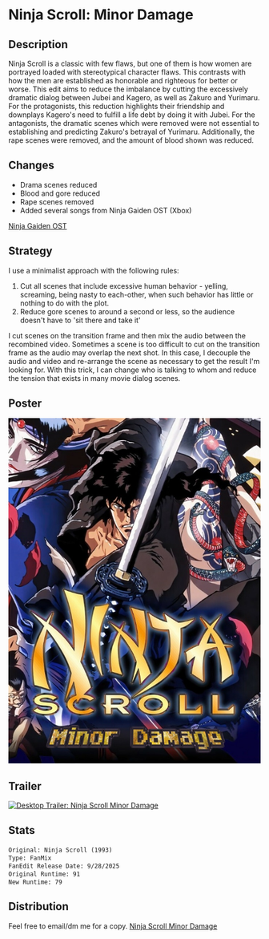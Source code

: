 # Ninja Scroll: Minor Damage

## Description
Ninja Scroll is a classic with few flaws, but one of them is how women are portrayed loaded with stereotypical 
character flaws. This contrasts with how the men are established as honorable and righteous for better or worse.
This edit aims to reduce the imbalance by cutting the excessively dramatic dialog between
Jubei and Kagero, as well as Zakuro and Yurimaru. 
For the protagonists, this reduction highlights their friendship and downplays 
Kagero's need to fulfill a life debt by doing it with Jubei. 
For the antagonists, the dramatic scenes which were removed
were not essential to establishing and predicting Zakuro's betrayal of Yurimaru. 
Additionally, the rape scenes were removed, and the amount of blood shown was reduced. 

## Changes
* Drama scenes reduced
* Blood and gore reduced
* Rape scenes removed
* Added several songs from Ninja Gaiden OST (Xbox)

[Ninja Gaiden OST](https://en.wikipedia.org/wiki/Ninja_Gaiden_(2004_video_game))

## Strategy
I use a minimalist approach with the following rules:
1. Cut all scenes that include excessive human behavior - yelling, screaming, being nasty to each-other, when such behavior has little or nothing to do with the plot.
2. Reduce gore scenes to around a second or less, so the audience doesn't have to 'sit there and take it'

I cut scenes on the transition frame and then mix the audio between the recombined video. Sometimes a scene is too difficult to cut on the transition frame as the audio may overlap the next shot. In this case, I decouple the audio and video and re-arrange the scene as necessary to get the result I'm looking for. With this trick, I can change who is talking to whom and reduce the tension that exists in many movie dialog scenes. 

## Poster
![Ninja Scroll Poster](Ninja%20Scroll%20(1993)%20-%20Minor%20Damage.jpg)

## Trailer
[![Desktop Trailer: Ninja Scroll Minor Damage](https://img.youtube.com/vi/SO4dlHNt6MU/0.jpg)](https://www.youtube.com/watch?v=SO4dlHNt6MU)

## Stats
```
Original: Ninja Scroll (1993)
Type: FanMix
FanEdit Release Date: 9/28/2025
Original Runtime: 91
New Runtime: 79
```
## Distribution

Feel free to email/dm me for a copy. 
[Ninja Scroll Minor Damage](mailto:ari@asu.edu?subject=Request:%20Ninja%20Scroll%20Minor%20Damage)
